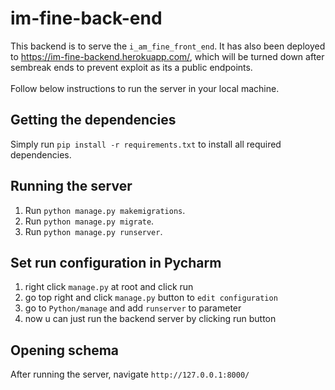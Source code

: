 # im-fine-back-end
This backend is to serve the `i_am_fine_front_end`.  It has also been deployed to https://im-fine-backend.herokuapp.com/, which will be turned down after sembreak ends to prevent exploit as its a public endpoints.<br/><br/>
Follow below instructions to run the server in your local machine.
## Getting the dependencies
Simply run `pip install -r requirements.txt` to install all required dependencies.

## Running the server
1. Run `python manage.py makemigrations`.
2. Run `python manage.py migrate`.
3. Run `python manage.py runserver`.

## Set run configuration in Pycharm
1. right click `manage.py` at root and click run
2. go top right and click `manage.py` button to `edit configuration`
3. go to `Python/manage` and add `runserver` to parameter
4. now u can just run the backend server by clicking run button

## Opening schema
After running the server, navigate `http://127.0.0.1:8000/`
